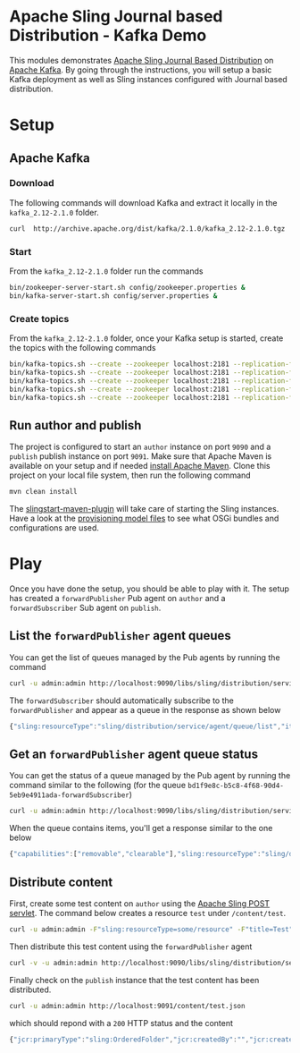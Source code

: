# Apache Sling Journal based Distribution - Kafka Demo

This modules demonstrates [Apache Sling Journal Based Distribution](https://github.com/apache/sling-org-apache-sling-distribution-journal) on [Apache Kafka](https://kafka.apache.org).
By going through the instructions, you will setup a basic Kafka deployment as well as Sling instances configured with Journal based distribution.

# Setup

## Apache Kafka

### Download

The following commands will download Kafka and extract it locally in the `kafka_2.12-2.1.0` folder.

```bash
curl  http://archive.apache.org/dist/kafka/2.1.0/kafka_2.12-2.1.0.tgz | tar xz
```

### Start

From the `kafka_2.12-2.1.0` folder run the commands

```bash
bin/zookeeper-server-start.sh config/zookeeper.properties &
bin/kafka-server-start.sh config/server.properties &
```

### Create topics

From the `kafka_2.12-2.1.0` folder, once your Kafka setup is started, create the topics with the following commands

```bash
bin/kafka-topics.sh --create --zookeeper localhost:2181 --replication-factor 1 --partitions 1 --topic aemdistribution_package
bin/kafka-topics.sh --create --zookeeper localhost:2181 --replication-factor 1 --partitions 1 --topic aemdistribution_discovery
bin/kafka-topics.sh --create --zookeeper localhost:2181 --replication-factor 1 --partitions 1 --topic aemdistribution_command
bin/kafka-topics.sh --create --zookeeper localhost:2181 --replication-factor 1 --partitions 1 --topic aemdistribution_status
bin/kafka-topics.sh --create --zookeeper localhost:2181 --replication-factor 1 --partitions 1 --topic aemdistribution_event
```

## Run author and publish

The project is configured to start an `author` instance on port `9090` and a `publish` publish instance on port `9091`. Make sure that Apache Maven is available on your setup and if needed [install Apache Maven](https://maven.apache.org/install.html). Clone this project on your local file system, then run the following command

```bash
mvn clean install
```

The [slingstart-maven-plugin](https://sling.apache.org/components/slingstart-maven-plugin/repository-mojo.html) will take care of starting the Sling instances. Have a look at the [provisioning model files](src/main/provisioning) to see what OSGi bundles and configurations are used.

# Play

Once you have done the setup, you should be able to play with it. The setup has created a `forwardPublisher` Pub agent on `author` and a `forwardSubscriber` Sub agent on `publish`.



## List the `forwardPublisher` agent queues

You can get the list of queues managed by the Pub agents by running the command

```bash
curl -u admin:admin http://localhost:9090/libs/sling/distribution/services/agents/forwardPublisher/queues.json
```

The `forwardSubscriber` should automatically subscribe to the `forwardPublisher` and appear as a queue in the response as shown below

```js
{"sling:resourceType":"sling/distribution/service/agent/queue/list","items":["bd1f9e8c-b5c8-4f68-90d4-5eb9e4911ada-forwardSubscriber"]}
```

## Get an `forwardPublisher` agent queue status

You can get the status of a queue managed by the Pub agent by running the command similar to the following (for the queue `bd1f9e8c-b5c8-4f68-90d4-5eb9e4911ada-forwardSubscriber`)

```bash
curl -u admin:admin http://localhost:9090/libs/sling/distribution/services/agents/forwardPublisher/queues/bd1f9e8c-b5c8-4f68-90d4-5eb9e4911ada-forwardSubscriber.json

```

When the queue contains items, you'll get a response similar to the one below

```js
{"capabilities":["removable","clearable"],"sling:resourceType":"sling/distribution/service/agent/queue","state":"RUNNING","items":["aemdistribution_package-0@67"],"itemsCount":"1","empty":false}
``` 

## Distribute content

First, create some test content on `author` using the [Apache Sling POST servlet](https://sling.apache.org/documentation/bundles/manipulating-content-the-slingpostservlet-servlets-post.html). The command below creates a resource `test` under `/content/test`.

```bash
curl -u admin:admin -F"sling:resourceType=some/resource" -F"title=Test" http://localhost:9090/content/test
```

Then distribute this test content using the `forwardPublisher` agent

```bash
curl -v -u admin:admin http://localhost:9090/libs/sling/distribution/services/agents/forwardPublisher -d 'action=ADD' -d 'path=/content/test'
```

Finally check on the `publish` instance that the test content has been distributed.

```bash
curl -u admin:admin http://localhost:9091/content/test.json
```

which should repond with a `200` HTTP status and the content

```js
{"jcr:primaryType":"sling:OrderedFolder","jcr:createdBy":"","jcr:created":"Thu Aug 22 2019 16:45:12 GMT+0200","title":"Test","sling:resourceType":"some/resource"}
```
